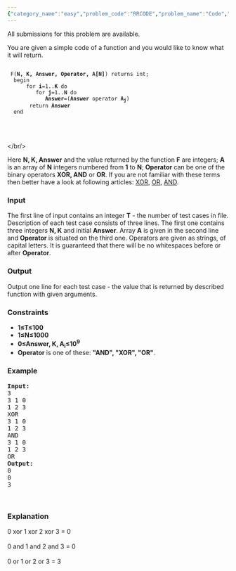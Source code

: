 ```yaml
---
{"category_name":"easy","problem_code":"RRCODE","problem_name":"Code","languages_supported":{"0":"ADA","1":"ASM","2":"BASH","3":"BF","4":"C","5":"C99 strict","6":"CAML","7":"CLOJ","8":"CLPS","9":"CPP 4.3.2","10":"CPP 4.9.2","11":"CPP14","12":"CS2","13":"D","14":"ERL","15":"FORT","16":"FS","17":"GO","18":"HASK","19":"ICK","20":"ICON","21":"JAVA","22":"JS","23":"LISP clisp","24":"LISP sbcl","25":"LUA","26":"NEM","27":"NICE","28":"NODEJS","29":"PAS fpc","30":"PAS gpc","31":"PERL","32":"PERL6","33":"PHP","34":"PIKE","35":"PRLG","36":"PYTH","37":"PYTH 3.4","38":"RUBY","39":"SCALA","40":"SCM guile","41":"SCM qobi","42":"ST","43":"TCL","44":"TEXT","45":"WSPC"},"max_timelimit":1,"source_sizelimit":50000,"problem_author":"Rubanenko","problem_tester":"utkarsh_lath","date_added":"19-09-2013","tags":{"0":"Rubanenko","1":"cakewalk","2":"cook38"},"editorial_url":"http://discuss.codechef.com/problems/RRCODE","time":{"view_start_date":1379874600,"submit_start_date":1379874600,"visible_start_date":1379874600,"end_date":1735669800},"layout":"problem"}
---
```

<span class="solution-visible-txt">All submissions for this problem are available.</span><p>You are given a simple code of a function and you would like to know what it will return. </p>
<pre><code>
 F(<b>N, K, Answer, Operator, A[N]</b>) returns int;
  begin
      for <b>i</b>=1..<b>K</b> do
         for <b>j</b>=1..<b>N</b> do
            <b>Answer</b>=(<b>Answer</b> operator <b>A<sub>j</sub></b>)
       return <b>Answer</b>
  end
</code></pre><p><br />
<br/></br/></p>
<p>Here <b>N, K, Answer</b> and the value returned by the function <b>F</b> are integers; <b>A</b> is an array of <b>N</b> integers numbered from <b>1</b> to <b>N</b>; <b>Operator</b> can be one of the binary operators <b>XOR, AND</b> or <b>OR</b>. If you are not familiar with these terms then better have a look at following articles: <a href="http://en.wikipedia.org/wiki/Bitwise_operation#XOR">XOR</a>, <a href="http://en.wikipedia.org/wiki/Bitwise_operation#OR">OR</a>, <a href="http://en.wikipedia.org/wiki/Bitwise_operation#AND">AND</a>.</p>
<h3>Input</h3>
<p>The first line of input contains an integer <b>T</b> - the number of test cases in file. Description of each test case consists of three lines. The first one contains three integers <b>N, K</b> and initial <b>Answer</b>. Array <b>A</b> is given in the second line and <b>Operator</b> is situated on the third one. Operators are given as strings, of capital letters. It is guaranteed that there will be no whitespaces before or after <b>Operator</b>. </p>
<h3>Output</h3>
<p>Output one line for each test case - the value that is returned by described function with given arguments.</p>
<h3>Constraints</h3>
<ul>
<li><b>1≤T≤100
<li>1≤N≤1000<br />
</li><li>0≤Answer, K, A<sub>i</sub>≤10<sup>9</sup></li></b>
</li><li> <b>Operator</b> is one of these: <b>"AND", "XOR", "OR"</b>.
</li></ul>
<h3>Example</h3>
<pre><b>Input:</b>
3
3 1 0
1 2 3
XOR
3 1 0
1 2 3
AND
3 1 0
1 2 3
OR
<b>Output:</b>
0
0
3
</pre><p> </p>
<h3>Explanation</h3>
<p>
0 xor 1 xor 2 xor 3 = 0<br /><br />
0 and 1 and 2 and 3 = 0<br /><br />
0 or 1 or 2 or 3 = 3<br />
</p>
